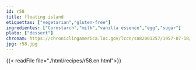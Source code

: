 ```yaml
---
id: r58
title: floating island
etiquettas: ["vegetarian","gluten-free"]
ingredientes: ["Cornstarch","milk","vanilla essence","egg","sugar"]
plato: ["dessert"]
chronam: https://chroniclingamerica.loc.gov/lccn/sn82001257/1957-07-18/ed-1/seq-5/
jpg: r58.jpg
---
```


{{< readFile file="./html/recipes/r58.en.html">}}